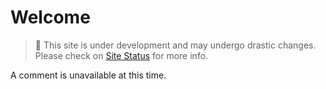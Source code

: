 # Welcome

> 🚧 This site is under development and may undergo drastic changes. Please check on [Site Status](https://gloriousglider8.github.io/status/ "Site Status") for more info.

A comment is unavailable at this time.
